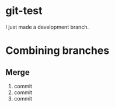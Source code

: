 # git-test

I just made a development branch.

# Combining branches

## Merge

1. commit
2. commit
3. commit
